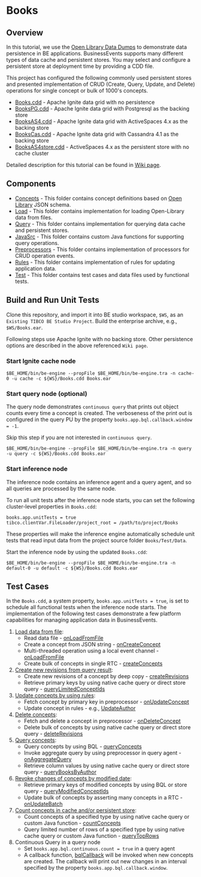 # Books

## Overview

In this tutorial, we use the [Open Library Data Dumps](https://openlibrary.org/developers/dumps) to demonstrate data persistence in BE applications.  BusinessEvents supports many different types of data cache and persistent stores.  You may select and configure a persistent store at deployment time by providing a CDD file.

This project has configured the following commonly used persistent stores and presented implementation of CRUD (Create, Query, Update, and Delete) operations for single concept or bulk of 1000's concepts.

* [Books.cdd](./Books.cdd) - Apache Ignite data grid with no persistence
* [BooksPG.cdd](./BooksPG.cdd) - Apache Ignite data grid with Postgresql as the backing store
* [BooksAS4.cdd](./BooksAS4.cdd) - Apache Ignite data grid with ActiveSpaces 4.x as the backing store
* [BooksCas.cdd](./BooksCas.cdd) - Apache Ignite data grid with Cassandra 4.1 as the backing store
* [BooksAS4store.cdd](./BooksAS4store.cdd) - ActiveSpaces 4.x as the persistent store with no cache cluster

Detailed description for this tutorial can be found in [Wiki page](https://github.com/learn-tibco-cep/tutorials/wiki/Data-Persistence).

## Components

* [Concepts](./Concepts) - This folder contains concept definitions based on [Open Library](https://openlibrary.org/developers/dumps) JSON schema.
* [Load](./RuleFunctions/Load) - This folder contains implementation for loading Open-Library data from files.
* [Query](./Query) - This folder contains implementation for querying data cache and persistent stores.
* [JavaSrc](./JavaSrc) - This folder contains custom Java functions for supporting query operations.
* [Preprocessors](./RuleFunctions/Preprocessors) - This folder contains implementation of processors for CRUD operation events.
* [Rules](./Rules) - This folder contains implementation of rules for updating application data.
* [Test](./Test) - This folder contains test cases and data files used by functional tests.

## Build and Run Unit Tests

Clone this repository, and import it into BE studio workspace, `$WS`, as an `Existing TIBCO BE Studio Project`.  Build the enterprise archive, e.g., `$WS/Books.ear`.

Following steps use Apache Ignite with no backing store.  Other persistence options are described in the above referenced `Wiki page`.

### Start Ignite cache node

```
$BE_HOME/bin/be-engine --propFile $BE_HOME/bin/be-engine.tra -n cache-0 -u cache -c ${WS}/Books.cdd Books.ear
```

### Start query node (optional)

The query node demonstrates `continuous query` that prints out object counts every time a concept is created.  The verboseness of the print out is configured in the query PU by the property `books.app.bql.callback.window = -1`.

Skip this step if you are not interested in `continuous query`.

```
$BE_HOME/bin/be-engine --propFile $BE_HOME/bin/be-engine.tra -n query -u query -c ${WS}/Books.cdd Books.ear
```

### Start inference node

The inference node contains an inference agent and a query agent, and so all queries are processed by the same node.

To run all unit tests after the inference node starts, you can set the following cluster-level properties in `Books.cdd`:

```
books.app.unitTests = true
tibco.clientVar.FileLoader/project_root = /path/to/project/Books
```
These properties will make the inference engine automatically schedule unit tests that read input data from the project source folder `Books/Test/Data`.

Start the inference node by using the updated `Books.cdd`:

```
$BE_HOME/bin/be-engine --propFile $BE_HOME/bin/be-engine.tra -n default-0 -u default -c ${WS}/Books.cdd Books.ear
```

## Test Cases

In the `Books.cdd`, a system property, `books.app.unitTests = true`, is set to schedule all functional tests when the inference node starts.  The implementation of the following test cases demonstrate a few platform capabilities for managing application data in BusinessEvents.

1. [Load data from file](./Test/T01_LoadTests.rule):
   * Read data file - [onLoadFromFile](./RuleFunctions/Preprocessors/onLoadFromFile.rulefunction)
   * Create a concept from JSON string - [onCreateConcept](./RuleFunctions/Preprocessors/onCreateConcept.rulefunction)
   * Multi-threaded operation using a local event channel - [onLoadFromFile](./RuleFunctions/Preprocessors/onLoadFromFile.rulefunction)
   * Create bulk of concepts in single RTC - [createConcepts](./RuleFunctions/Load/createConcepts.rulefunction)
1. [Create new revisions from query result](./Test/T02_RevisionTests.rule):
   * Create new revisions of a concept by deep copy - [createRevisions](./RuleFunctions/createRevisions.rulefunction)
   * Retrieve primary keys by using native cache query or direct store query - [queryLimitedConceptIds](./Query/queryLimitedConceptIds.rulefunction)
1. [Update concepts by using rules](./Test/T03_UpdateTests.rule):
   * Fetch concept by primary key in preprocessor - [onUpdateConcept](./RuleFunctions/Preprocessors/onUpdateConcept.rulefunction)
   * Update concept in rules - e.g., [UpdateAuthor](./Rules/UpdateAuthor.rule)
1. [Delete concepts](./Test/T04_DeleteTests.rule):
   * Fetch and delete a concept in preprocessor - [onDeleteConcept](./RuleFunctions/Preprocessors/onDeleteConcept.rulefunction)
   * Delete bulk of concepts by using native cache query or direct store query - [deleteRevisions](./Query/deleteRevisions.rulefunction)
1. [Query concepts](./Test/T05_QueryTests.rule):
   * Query concepts by using BQL - [queryConcepts](./Query/queryConcepts.rulefunction)
   * Invoke aggregate query by using preprocessor in query agent - [onAggregateQuery](./Query/Preprocessors/onAggregateQuery.rulefunction)
   * Retrieve column values by using native cache query or direct store query - [queryBooksByAuthor](./Query/queryBooksByAuthor.rulefunction)
1. [Revoke changes of concepts by modified date](./Test/T06_RevokeTests.rule):
   * Retrieve primary keys of modified concepts by using BQL or store query - [queryModifiedConceptIds](./Query/queryModifiedConceptIds.rulefunction)
   * Update bulk of concepts by asserting many concepts in a RTC - [onUpdateBatch](./RuleFunctions/Preprocessors/onUpdateBatch.rulefunction)
1. [Count concepts in cache and/or persistent store](./Test/T07_CountConcepts.rule):
   * Count concepts of a specified type by using native cache query or custom Java function - [countConcepts](./Query/countConcepts.rulefunction)
   * Query limited number of rows of a specified type by using native cache query or custom Java function - [queryTopRows](./Query/queryTopRows.rulefunction)
1. Continuous Query in a query node
   * Set `books.app.bql.continuous.count = true` in a query agent
   * A callback function, [bqlCallback](./Query/bqlCallback.rulefunction) will be invoked when new concepts are created.  The callback will print out new changes in an interval specified by the property `books.app.bql.callback.window`.